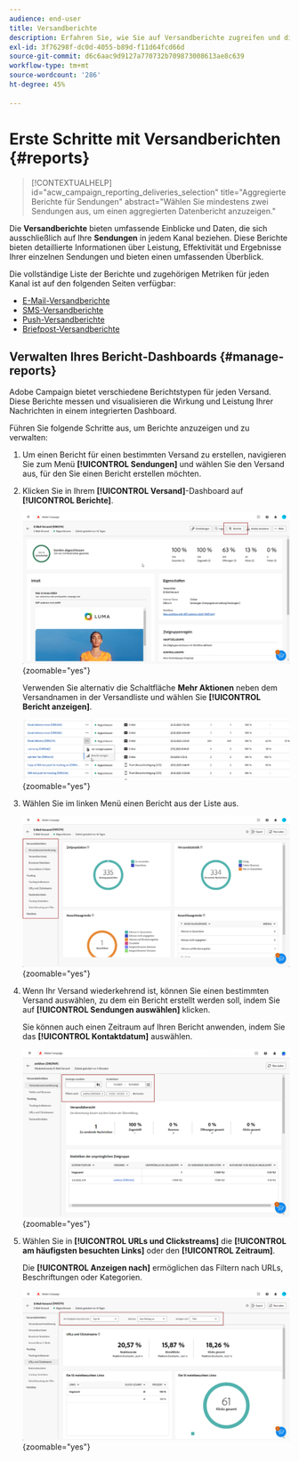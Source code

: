```yaml
---
audience: end-user
title: Versandberichte
description: Erfahren Sie, wie Sie auf Versandberichte zugreifen und diese verwenden können
exl-id: 3f76298f-dc0d-4055-b89d-f11d64fcd66d
source-git-commit: d6c6aac9d9127a770732b709873008613ae8c639
workflow-type: tm+mt
source-wordcount: '286'
ht-degree: 45%

---
```


# Erste Schritte mit Versandberichten {#reports}

>[!CONTEXTUALHELP]
>id="acw_campaign_reporting_deliveries_selection"
>title="Aggregierte Berichte für Sendungen"
>abstract="Wählen Sie mindestens zwei Sendungen aus, um einen aggregierten Datenbericht anzuzeigen."

Die **Versandberichte** bieten umfassende Einblicke und Daten, die sich ausschließlich auf Ihre **Sendungen** in jedem Kanal beziehen. Diese Berichte bieten detaillierte Informationen über Leistung, Effektivität und Ergebnisse Ihrer einzelnen Sendungen und bieten einen umfassenden Überblick.

Die vollständige Liste der Berichte und zugehörigen Metriken für jeden Kanal ist auf den folgenden Seiten verfügbar:

* [E-Mail-Versandberichte](email-report.md)
* [SMS-Versandberichte](sms-report.md)
* [Push-Versandberichte](push-report.md)
* [Briefpost-Versandberichte](direct-mail.md)

## Verwalten Ihres Bericht-Dashboards {#manage-reports}

Adobe Campaign bietet verschiedene Berichtstypen für jeden Versand. Diese Berichte messen und visualisieren die Wirkung und Leistung Ihrer Nachrichten in einem integrierten Dashboard.

Führen Sie folgende Schritte aus, um Berichte anzuzeigen und zu verwalten:

1. Um einen Bericht für einen bestimmten Versand zu erstellen, navigieren Sie zum Menü **[!UICONTROL Sendungen]** und wählen Sie den Versand aus, für den Sie einen Bericht erstellen möchten.

1. Klicken Sie in Ihrem **[!UICONTROL Versand]**-Dashboard auf **[!UICONTROL Berichte]**.

   ![Versand-Dashboard mit der Option „Berichte“](assets/manage_delivery_report_1.png){zoomable="yes"}

   Verwenden Sie alternativ die Schaltfläche **Mehr Aktionen** neben dem Versandnamen in der Versandliste und wählen Sie **[!UICONTROL Bericht anzeigen]**.

   ![Versandliste mit hervorgehobener Schaltfläche „Weitere Aktionen“](assets/manage_delivery_report_2.png){zoomable="yes"}

1. Wählen Sie im linken Menü einen Bericht aus der Liste aus.

   ![Menü „Berichtsauswahl“ im linken Bereich](assets/manage_delivery_report_3.png){zoomable="yes"}

1. Wenn Ihr Versand wiederkehrend ist, können Sie einen bestimmten Versand auswählen, zu dem ein Bericht erstellt werden soll, indem Sie auf **[!UICONTROL Sendungen auswählen]** klicken.

   Sie können auch einen Zeitraum auf Ihren Bericht anwenden, indem Sie das **[!UICONTROL Kontaktdatum]** auswählen.

   ![Auswahl eines wiederkehrenden Versands mit der Option Kontaktdatum](assets/delivery-recurring.png){zoomable="yes"}

1. Wählen Sie in **[!UICONTROL URLs und Clickstreams]** die **[!UICONTROL am häufigsten besuchten Links]** oder den **[!UICONTROL Zeitraum]**.

   Die **[!UICONTROL Anzeigen nach]** ermöglichen das Filtern nach URLs, Beschriftungen oder Kategorien.

   ![Nach Optionen zum Filtern von URLs, Beschriftungen oder Kategorien anzeigen](assets/manage_delivery_report_5.png){zoomable="yes"}